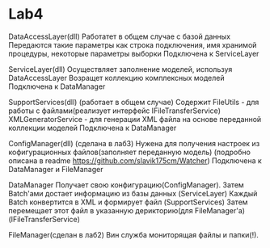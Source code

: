 # Lab4
DataAccessLayer(dll)
Работатет в общем случае с базой данных
Передаются такие параметры как строка подключения, имя хранимой процедуры, некоторые параметры выборки
Подключена к ServiceLayer

ServiceLayer(dll)
Осуществляет заполнение моделей, используя DataAccessLayer
Возращет коллекцию комплексных моделей
Подключена к DataManager

SupportServices(dll) (работает в общем случае)
Содержит FileUtils - для работы с файлами(реализует интерфейс IFileTransferService)
XMLGeneratorService - для генерации XML файла на основе переданной коллекции моделей
Подключена к DataManager

ConfigManager(dll) (сделана в лаб3)
Нужена для получения настроек из кофигурационных файлов(заполняет переданную модель)
(подробно описана в readme https://github.com/slavik175cm/Watcher)
Подключена к DataManager и FileManager

DataManager
Получает свою конфигурацию(ConfigManager).
Затем Batch'ами достает информацию из базы данных (ServiceLayer)
Каждый Batch конвертится в XML и формирует файл (SupportServices)
Затем перемещает этот файл в указанную дерикторию(для FileManager'а) (IFileTransferService)

FileManager(сделан в лаб2)
Вин служба мониторящая файлы и папки(!). 




